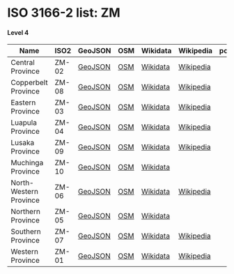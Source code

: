 # ISO 3166-2 list: ZM


#### Level 4
Name | ISO2 | GeoJSON | OSM | Wikidata | Wikipedia | population 
--- | --- | --- | --- | --- | --- | --: 
Central Province | ZM-02 | [GeoJSON](../../export/geojson/q8/iso2/ZM/ZM-02.geojson) | [OSM](https://www.openstreetmap.org/relation/318861) | [Wikidata](https://www.wikidata.org/wiki/Q190718) | [Wikipedia](http://en.wikipedia.org/wiki/en%3ACentral%20Province%2C%20Zambia) | 
Copperbelt Province | ZM-08 | [GeoJSON](../../export/geojson/q8/iso2/ZM/ZM-08.geojson) | [OSM](https://www.openstreetmap.org/relation/318860) | [Wikidata](https://www.wikidata.org/wiki/Q1131523) | [Wikipedia](http://en.wikipedia.org/wiki/en%3ACopperbelt%20Province) | 
Eastern Province | ZM-03 | [GeoJSON](../../export/geojson/q8/iso2/ZM/ZM-03.geojson) | [OSM](https://www.openstreetmap.org/relation/318865) | [Wikidata](https://www.wikidata.org/wiki/Q823810) | [Wikipedia](http://en.wikipedia.org/wiki/en%3AEastern%20Province%2C%20Zambia) | 
Luapula Province | ZM-04 | [GeoJSON](../../export/geojson/q8/iso2/ZM/ZM-04.geojson) | [OSM](https://www.openstreetmap.org/relation/318866) | [Wikidata](https://www.wikidata.org/wiki/Q386667) | [Wikipedia](http://en.wikipedia.org/wiki/en%3ALuapula%20Province) | 
Lusaka Province | ZM-09 | [GeoJSON](../../export/geojson/q8/iso2/ZM/ZM-09.geojson) | [OSM](https://www.openstreetmap.org/relation/318864) | [Wikidata](https://www.wikidata.org/wiki/Q819998) | [Wikipedia](http://en.wikipedia.org/wiki/en%3ALusaka%20Province) | 
Muchinga Province | ZM-10 | [GeoJSON](../../export/geojson/q8/iso2/ZM/ZM-10.geojson) | [OSM](https://www.openstreetmap.org/relation/3668334) | [Wikidata](https://www.wikidata.org/wiki/Q6714242) |  | 
North-Western Province | ZM-06 | [GeoJSON](../../export/geojson/q8/iso2/ZM/ZM-06.geojson) | [OSM](https://www.openstreetmap.org/relation/318859) | [Wikidata](https://www.wikidata.org/wiki/Q846320) | [Wikipedia](http://en.wikipedia.org/wiki/en%3ANorth-Western%20Province%2C%20Zambia) | 
Northern Province | ZM-05 | [GeoJSON](../../export/geojson/q8/iso2/ZM/ZM-05.geojson) | [OSM](https://www.openstreetmap.org/relation/318862) | [Wikidata](https://www.wikidata.org/wiki/Q778738) |  | 
Southern Province | ZM-07 | [GeoJSON](../../export/geojson/q8/iso2/ZM/ZM-07.geojson) | [OSM](https://www.openstreetmap.org/relation/318863) | [Wikidata](https://www.wikidata.org/wiki/Q738382) | [Wikipedia](http://en.wikipedia.org/wiki/en%3ASouthern%20Province%2C%20Zambia) | 
Western Province | ZM-01 | [GeoJSON](../../export/geojson/q8/iso2/ZM/ZM-01.geojson) | [OSM](https://www.openstreetmap.org/relation/318852) | [Wikidata](https://www.wikidata.org/wiki/Q748486) | [Wikipedia](http://en.wikipedia.org/wiki/en%3AWestern%20Province%2C%20Zambia) | 
